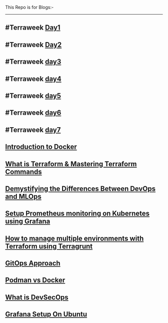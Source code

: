 This Repo is for  Blogs:-

----
#Terraweek [Day1](https://medium.com/@sushantkapare1717/day-1-introduction-to-terraform-and-terraform-basics-db6ce45fef16)
----
#Terraweek [Day2](https://medium.com/@sushantkapare1717/day-2-terraform-configuration-language-hcl-18b3b37a993f)
----
#Terraweek [day3](https://medium.com/@sushantkapare1717/day-3-terraweek-managing-resources-6a5558ff09fc)
----
#Terraweek [day4](https://medium.com/@sushantkapare1717/day-4-terraform-state-management-c6b3e0e4a448)
---
#Terraweek [day5](https://medium.com/@sushantkapare1717/day-5-terraweek-terraform-modules-e802f4c8e2a3)
---
#Terraweek [day6](https://medium.com/@sushantkapare1717/day06-terraweek-terraform-providers-1c70900d7d62)
---
#Terraweek [day7](https://medium.com/@sushantkapare1717/day-7-terraweek-advanced-topics-e8f5b74e19e1)
---
[Introduction to Docker](https://medium.com/@sushantkapare1717/introduction-to-docker-e858e8933a83)
---
[What is Terraform & Mastering Terraform Commands](https://medium.com/@sushantkapare1717/what-is-terraform-mastering-terraform-commands-799e299d566e)
---
[Demystifying the Differences Between DevOps and MLOps](https://medium.com/@sushantkapare1717/demystifying-the-differences-between-devops-and-mlops-225f886f264e)
---
[Setup Prometheus monitoring on Kubernetes using Grafana](https://medium.com/@sushantkapare1717/setup-prometheus-monitoring-on-kubernetes-using-grafana-fe09cb3656f7)
---
[How to manage multiple environments with Terraform using Terragrunt](https://medium.com/@sushantkapare1717/how-to-manage-multiple-environments-with-terraform-using-terragrunt-717340cfc374)
---
[GitOps Approach](https://medium.com/@sushantkapare1717/gitops-approach-2b232a81ac44)
---
[Podman vs Docker](https://medium.com/@sushantkapare1717/podman-vs-docker-f7ae59b46ef1)
---
[What is DevSecOps](https://medium.com/@sushantkapare1717/what-is-devsecops-16126a8c6a68)
---
[Grafana Setup On Ubuntu](https://medium.com/@sushantkapare1717/grafana-setup-on-ubuntu-2e90aa20b76d)
---


